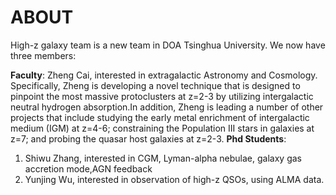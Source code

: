 # ABOUT
High-z galaxy team is a new team in DOA Tsinghua University. We now have three members:

**Faculty**: Zheng Cai, interested in extragalactic Astronomy and Cosmology. Specifically, Zheng is developing a novel technique that is designed to pinpoint the most massive protoclusters at z=2-3 by utilizing intergalactic neutral hydrogen absorption.In addition, Zheng is leading a number of other projects that include studying the early metal enrichment of intergalactic medium (IGM) at z=4-6; constraining the Population III stars in galaxies at z=7; and probing the quasar host galaxies at z=2-3.
**Phd Students**:
1. Shiwu Zhang, interested in CGM, Lyman-alpha nebulae, galaxy gas accretion mode,AGN feedback
2. Yunjing Wu, interested in observation of high-z QSOs, using ALMA data.



